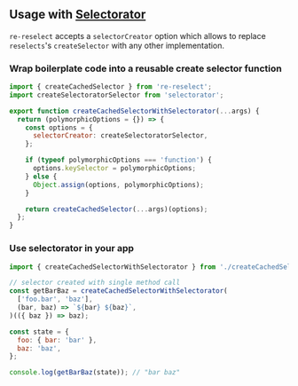 ## Usage with [Selectorator](https://github.com/planttheidea/selectorator)

`re-reselect` accepts a `selectorCreator` option which allows to replace `reselects`'s `createSelector` with any other implementation.

### Wrap boilerplate code into a reusable create selector function

```js
import { createCachedSelector } from 're-reselect';
import createSelectoratorSelector from 'selectorator';

export function createCachedSelectorWithSelectorator(...args) {
  return (polymorphicOptions = {}) => {
    const options = {
      selectorCreator: createSelectoratorSelector,
    };

    if (typeof polymorphicOptions === 'function') {
      options.keySelector = polymorphicOptions;
    } else {
      Object.assign(options, polymorphicOptions);
    }

    return createCachedSelector(...args)(options);
  };
}
```

### Use selectorator in your app

```js
import { createCachedSelectorWithSelectorator } from './createCachedSelectorWithSelectorator';

// selector created with single method call
const getBarBaz = createCachedSelectorWithSelectorator(
  ['foo.bar', 'baz'],
  (bar, baz) => `${bar} ${baz}`,
)(({ baz }) => baz);

const state = {
  foo: { bar: 'bar' },
  baz: 'baz',
};

console.log(getBarBaz(state)); // "bar baz"
```
